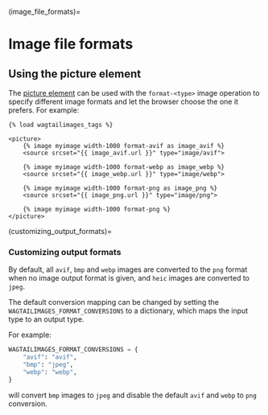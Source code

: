 (image_file_formats)=

# Image file formats

## Using the picture element

The [picture element](https://developer.mozilla.org/en-US/docs/Web/HTML/Element/picture)
can be used with the `format-<type>` image operation to specify different
image formats and let the browser choose the one it prefers. For example:

```html+django
{% load wagtailimages_tags %}

<picture>
    {% image myimage width-1000 format-avif as image_avif %}
    <source srcset="{{ image_avif.url }}" type="image/avif">

    {% image myimage width-1000 format-webp as image_webp %}
    <source srcset="{{ image_webp.url }}" type="image/webp">

    {% image myimage width-1000 format-png as image_png %}
    <source srcset="{{ image_png.url }}" type="image/png">

    {% image myimage width-1000 format-png %}
</picture>
```

(customizing_output_formats)=

### Customizing output formats

By default, all `avif`, `bmp` and `webp` images are converted to the `png` format
when no image output format is given, and `heic` images are converted to `jpeg`.

The default conversion mapping can be changed by setting the
`WAGTAILIMAGES_FORMAT_CONVERSIONS` to a dictionary, which maps the input type
to an output type.

For example:

```python
WAGTAILIMAGES_FORMAT_CONVERSIONS = {
    "avif": "avif",
    "bmp": "jpeg",
    "webp": "webp",
}
```

will convert `bmp` images to `jpeg` and disable the default `avif` and `webp`
to `png` conversion.
